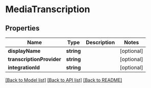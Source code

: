 # MediaTranscription

## Properties
Name | Type | Description | Notes
------------ | ------------- | ------------- | -------------
**displayName** | **string** |  | [optional] 
**transcriptionProvider** | **string** |  | [optional] 
**integrationId** | **string** |  | [optional] 

[[Back to Model list]](../README.md#documentation-for-models) [[Back to API list]](../README.md#documentation-for-api-endpoints) [[Back to README]](../README.md)


